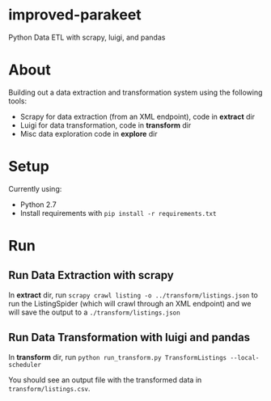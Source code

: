 # improved-parakeet
Python Data ETL with scrapy, luigi, and pandas

# About

Building out a data extraction and transformation system using the following tools:

* Scrapy for data extraction (from an XML endpoint), code in **extract** dir
* Luigi for data transformation, code in **transform** dir
* Misc data exploration code in **explore** dir

# Setup

Currently using:

* Python 2.7
* Install requirements with `pip install -r requirements.txt`

# Run

## Run Data Extraction with **scrapy**

In **extract** dir, run `scrapy crawl listing -o ../transform/listings.json` to
run the ListingSpider (which will crawl through an XML endpoint) and we will
save the output to a `./transform/listings.json`

## Run Data Transformation with **luigi** and **pandas**

In **transform** dir, run `python run_transform.py TransformListings --local-scheduler`

You should see an output file with the transformed data in `transform/listings.csv`.
